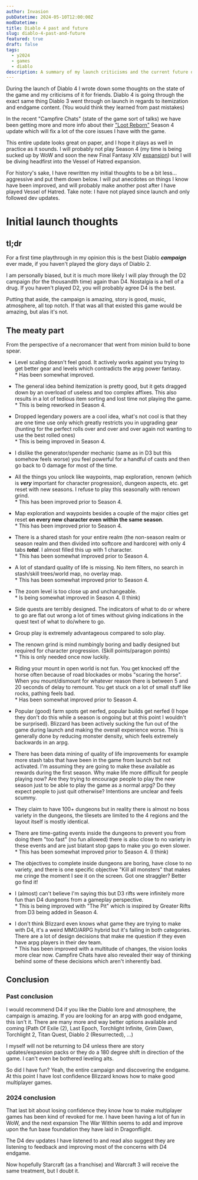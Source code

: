 ```yaml
---
author: Invasion
pubDatetime: 2024-05-10T12:00:00Z
modDatetime:
title: Diablo 4 past and future
slug: diablo-4-past-and-future
featured: true
draft: false
tags:
  - y2024
  - games
  - diablo
description: A summary of my launch criticisms and the current future outlook.
---
```


During the launch of Diablo 4 I wrote down some thoughts on the state of the game and my criticisms of it for friends. Diablo 4 is going through the exact same thing Diablo 3 went through on launch in regards to itemization and endgame content. (You would think they learned from past mistakes)

In the recent "Campfire Chats" (state of the game sort of talks) we have been getting more and more info about their ["Loot Reborn"](https://www.youtube.com/watch?v=awvOopWqiHU) Season 4 update which will fix a lot of the core issues I have with the game.

This entire update looks great on paper, and I hope it plays as well in practice as it sounds. I will probably not play Season 4 (my time is being sucked up by WoW and soon the new Final Fantasy XIV [expansion](https://na.finalfantasyxiv.com/dawntrail/)) but I will be diving headfirst into the Vessel of Hatred expansion.

For history's sake, I have rewritten my initial thoughts to be a bit less... aggressive and put them down below. I will put anecdotes on things I know have been improved, and will probably make another post after I have played Vessel of Hatred. Take note: I have not played since launch and only followed dev updates.

# Initial launch thoughts

## tl;dr

For a first time playthrough in my opinion this is the best Diablo **_campaign_** ever made, if you haven't played the glory days of Diablo 2.

I am personally biased, but it is much more likely I will play through the D2 campaign (for the thousandth time) again than D4. Nostalgia is a hell of a drug. If you haven't played D2, you will probably agree D4 is the best.

Putting that aside, the campaign is amazing, story is good, music, atmosphere, all top notch. If that was all that existed this game would be amazing, but alas it's not.

## The meaty part

From the perspective of a necromancer that went from minion build to bone spear.

- Level scaling doesn't feel good. It actively works against you trying to get better gear and levels which contradicts the arpg power fantasy.  
  \* Has been somewhat improved.

- The general idea behind itemization is pretty good, but it gets dragged down by an overload of useless and too complex affixes. This also results in a lot of tedious item sorting and lost time not playing the game.  
  \* This is being reworked in Season 4.

- Dropped legendary powers are a cool idea, what's not cool is that they are one time use only which greatly restricts you in upgrading gear (hunting for the perfect rolls over and over and over again not wanting to use the best rolled ones)  
  \* This is being improved in Season 4.

- I dislike the generator/spender mechanic (same as in D3 but this somehow feels worse) you feel powerful for a handful of casts and then go back to 0 damage for most of the time.

- All the things you unlock like waypoints, map exploration, renown (which is **_very_** important for character progression), dungeon aspects, etc. get reset with new seasons. I refuse to play this seasonally with renown grind.  
  \* This has been improved prior to Season 4.

- Map exploration and waypoints besides a couple of the major cities get reset **on every new character even within the same season**.  
  \* This has been improved prior to Season 4.

- There is a shared stash for your entire realm (the non-season realm or season realm and then divided into softcore and hardcore) with only 4 tabs **_total_**. I almost filled this up with 1 character.  
  \* This has been somewhat improved prior to Season 4.

- A lot of standard quality of life is missing. No item filters, no search in stash/skill trees/world map, no overlay map.  
  \* This has been somewhat improved prior to Season 4.

- The zoom level is too close up and unchangeable.  
  \* Is being somewhat improved in Season 4. (I think)

- Side quests are terribly designed. The indicators of what to do or where to go are flat out wrong a lot of times without giving indications in the quest text of what to do/where to go.

- Group play is extremely advantageous compared to solo play.

- The renown grind is mind numbingly boring and badly designed but required for character progression. (Skill points/paragon points)  
  \* This is only needed once now luckily.

- Riding your mount in open world is not fun. You get knocked off the horse often because of road blockades or mobs "scaring the horse". When you mount/dismount for whatever reason there is between 5 and 20 seconds of delay to remount. You get stuck on a lot of small stuff like rocks, pathing feels bad.  
  \* Has been somewhat improved prior to Season 4.

- Popular (good) farm spots get nerfed, popular builds get nerfed (I hope they don't do this while a season is ongoing but at this point I wouldn't be surprised). Blizzard has been actively sucking the fun out of the game during launch and making the overall experience worse. This is generally done by reducing monster density, which feels extremely backwards in an arpg.

- There has been data mining of quality of life improvements for example more stash tabs that have been in the game from launch but not activated. I'm assuming they are going to make these available as rewards during the first season. Why make life more difficult for people playing now? Are they trying to encourage people to play the new season just to be able to play the game as a normal arpg? Do they expect people to just quit otherwise? Intentions are unclear and feels scummy.

- They claim to have 100+ dungeons but in reality there is almost no boss variety in the dungeons, the tilesets are limited to the 4 regions and the layout itself is mostly identical.

- There are time-gating events inside the dungeons to prevent you from doing them "too fast" (no fun allowed) there is also close to no variety in these events and are just blatant stop gaps to make you go even slower.  
  \* This has been somewhat improved prior to Season 4. (I think)

- The objectives to complete inside dungeons are boring, have close to no variety, and there is one specific objective "Kill all monsters" that makes me cringe the moment I see it on the screen. Got one straggler? Better go find it!

- I (almost) can't believe I'm saying this but D3 rifts were infinitely more fun than D4 dungeons from a gameplay perspective.  
  \* This is being improved with "The Pit" which is inspired by Greater Rifts from D3 being added in Season 4.

- I don't think Blizzard even knows what game they are trying to make with D4, it's a weird MMO/ARPG hybrid but it's failing in both categories. There are a lot of design decisions that make me question if they even have arpg players in their dev team.  
  \* This has been improved with a multitude of changes, the vision looks more clear now. Campfire Chats have also revealed their way of thinking behind some of these decisions which aren't inherently bad.

## Conclusion

### Past conclusion

I would recommend D4 if you like the Diablo lore and atmosphere, the campaign is amazing. If you are looking for an arpg with good endgame, this isn't it. There are many more and way better options available and coming (Path Of Exile (2), Last Epoch, Torchlight Infinite, Grim Dawn, Torchlight 2, Titan Quest, Diablo 2 (Resurrected), ...)

I myself will not be returning to D4 unless there are story updates/expansion packs or they do a 180 degree shift in direction of the game. I can't even be bothered leveling alts.

So did I have fun? Yeah, the entire campaign and discovering the endgame. At this point I have lost confidence Blizzard knows how to make good multiplayer games.

### 2024 conclusion

That last bit about losing confidence they know how to make multiplayer games has been kind of revoked for me. I have been having a lot of fun in WoW, and the next expansion The War Within seems to add and improve upon the fun base foundation they have laid in Dragonflight.

The D4 dev updates I have listened to and read also suggest they are listening to feedback and improving most of the concerns with D4 endgame.

Now hopefully Starcraft (as a franchise) and Warcraft 3 will receive the same treatment, but I doubt it.
